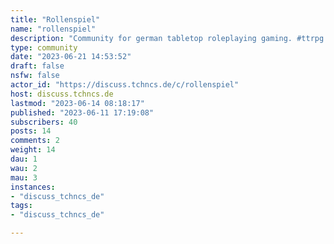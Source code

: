 ```yaml
---
title: "Rollenspiel" 
name: "rollenspiel"
description: "Community for german tabletop roleplaying gaming. #ttrpg #rpg #pnp #roleplay #dnd #dsaCommunity für deutsches Rollenspiel im Stil von D&D und DSA. #pnpdeÄhnliches Communities:* [!rollenspiele@feddit.de](https://feddit.de/c/rollenspiele)* [!rpg@feddit.de](https://feddit.de/c/rpg)"
type: community
date: "2023-06-21 14:53:52"
draft: false
nsfw: false
actor_id: "https://discuss.tchncs.de/c/rollenspiel"
host: discuss.tchncs.de
lastmod: "2023-06-14 08:18:17"
published: "2023-06-11 17:19:08"
subscribers: 40
posts: 14
comments: 2
weight: 14
dau: 1
wau: 2
mau: 3
instances:
- "discuss_tchncs_de"
tags: 
- "discuss_tchncs_de"

---
```

